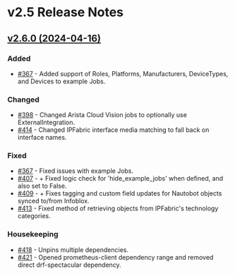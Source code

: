 
# v2.5 Release Notes

## [v2.6.0 (2024-04-16)](https://github.com/nautobot/nautobot-app-ssot/releases/tag/v2.6.0)

### Added

- [#367](https://github.com/nautobot/nautobot-app-ssot/issues/367) - Added support of Roles, Platforms, Manufacturers, DeviceTypes, and Devices to example Jobs.

### Changed

- [#398](https://github.com/nautobot/nautobot-app-ssot/issues/398) - Changed Arista Cloud Vision jobs to optionally use ExternalIntegration.
- [#414](https://github.com/nautobot/nautobot-app-ssot/issues/414) - Changed IPFabric interface media matching to fall back on interface names.

### Fixed

- [#367](https://github.com/nautobot/nautobot-app-ssot/issues/367) - Fixed issues with example Jobs.
- [#407](https://github.com/nautobot/nautobot-app-ssot/issues/407) - + Fixed logic check for 'hide_example_jobs' when defined, and also set to False.
- [#409](https://github.com/nautobot/nautobot-app-ssot/issues/409) - + Fixes tagging and custom field updates for Nautobot objects synced to/from Infoblox.
- [#413](https://github.com/nautobot/nautobot-app-ssot/issues/413) - Fixed method of retrieving objects from IPFabric's technology categories.

### Housekeeping

- [#418](https://github.com/nautobot/nautobot-app-ssot/issues/418) - Unpins multiple dependencies.
- [#421](https://github.com/nautobot/nautobot-app-ssot/issues/421) - Opened prometheus-client dependency range and removed direct drf-spectacular dependency.
